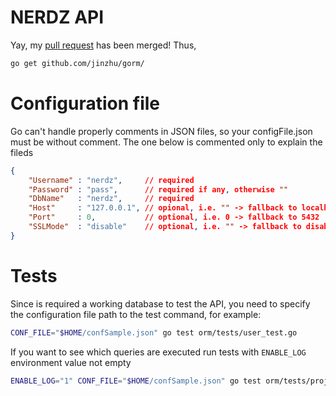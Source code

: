 NERDZ API
=========

Yay, my  [pull request](https://github.com/jinzhu/gorm/pull/85) has been merged! Thus,

```sh
go get github.com/jinzhu/gorm/
```

Configuration file
=================
Go can't handle properly comments in JSON files, so your configFile.json must be without comment. The one below is commented only to explain the fileds

```JSON
{
    "Username" : "nerdz",     // required
    "Password" : "pass",      // required if any, otherwise ""
    "DbName"   : "nerdz",     // required
    "Host"     : "127.0.0.1", // opional, i.e. "" -> fallback to localhost
    "Port"     : 0,           // optional, i.e. 0 -> fallback to 5432
    "SSLMode"  : "disable"    // optional, i.e. "" -> fallback to disable
}
```

Tests
=====

Since is required a working database to test the API, you need to specify the configuration file path to the test command, for example:

```sh
CONF_FILE="$HOME/confSample.json" go test orm/tests/user_test.go
```

If you want to see which queries are executed run tests with `ENABLE_LOG` environment value not empty

```sh
ENABLE_LOG="1" CONF_FILE="$HOME/confSample.json" go test orm/tests/project_test.go -v |less
```
